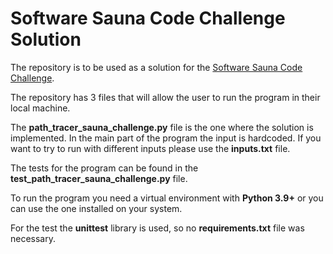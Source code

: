 # Software Sauna Code Challenge Solution
The repository is to be used as a solution for the [Software Sauna Code Challenge](https://github.com/softwaresauna/code-challenge).

The repository has 3 files that will allow the user to run the program in their local machine.

The **path_tracer_sauna_challenge.py** file is the one where the solution is implemented.
In the main part of the program the input is hardcoded. If you want to try to run with different inputs please use the **inputs.txt** file.

The tests for the program can be found in the **test_path_tracer_sauna_challenge.py** file.

To run the program you need a virtual environment with **Python 3.9+** or you can use the one installed on your system.

For the test the **unittest** library is used, so no **requirements.txt** file was necessary.